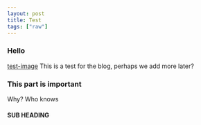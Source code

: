 ```yaml
---
layout: post
title: Test
tags: ["raw"]
---
```


### Hello

[test-image](https://i.imgur.com/LKDSXK2.jpg "graph")
This is a test for the blog, perhaps we add more later?

### This part is important

Why? Who knows

#### SUB HEADING

